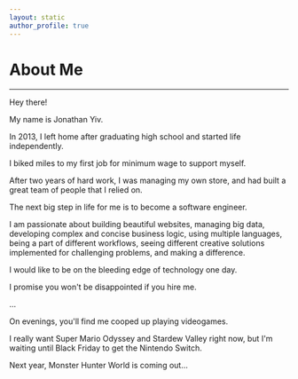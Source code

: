 ```yaml
---
layout: static
author_profile: true
---
```


# About Me

___

Hey there!

My name is Jonathan Yiv.

In 2013, I left home after graduating high school and started life independently.

I biked miles to my first job for minimum wage to support myself.

After two years of hard work, I was managing my own store, and had built a great team of people that I relied on.

The next big step in life for me is to become a software engineer.

I am passionate about building beautiful websites, managing big data, developing complex and concise business logic, using multiple languages, being a part of different workflows, seeing different creative solutions implemented for challenging problems, and making a difference.

I would like to be on the bleeding edge of technology one day.

I promise you won't be disappointed if you hire me.

...

On evenings, you'll find me cooped up playing videogames.

I really want Super Mario Odyssey and Stardew Valley right now, but I'm waiting until Black Friday to get the Nintendo Switch.

Next year, Monster Hunter World is coming out...